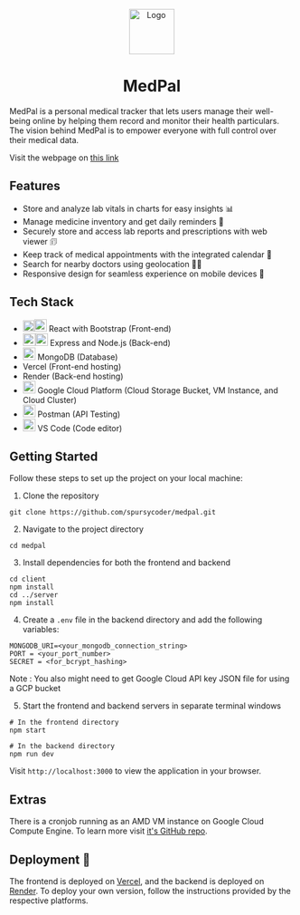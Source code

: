 <!-- PROJECT LOGO -->
<br />
<div align="center">
  <a href="https://med-pal.vercel.app">
    <img src="https://ik.imagekit.io/spursy/MedPal/apple-touch-icon.png?updatedAt=1681674938894" alt="Logo" width="80" height="80">
  </a>
  <h1 align="center">MedPal</h3>
</div>



MedPal is a personal medical tracker that lets users manage their well-being online by helping them record and monitor their health particulars. The vision behind MedPal is to empower everyone with full control over their medical data.

Visit the webpage on <a href="https://med-pal.vercel.app">this link</a>

## Features

- Store and analyze lab vitals in charts for easy insights 📊
- Manage medicine inventory and get daily reminders 💊
- Securely store and access lab reports and prescriptions with web viewer 🗊
- Keep track of medical appointments with the integrated calendar 📅
- Search for nearby doctors using geolocation 👨‍⚕️
- Responsive design for seamless experience on mobile devices 📱

## Tech Stack

- <img height="20" src="https://user-images.githubusercontent.com/25181517/183897015-94a058a6-b86e-4e42-a37f-bf92061753e5.png" alt="React" title="React" /><img height="22" src="https://user-images.githubusercontent.com/25181517/183898054-b3d693d4-dafb-4808-a509-bab54cf5de34.png" alt="Bootstrap" title="Bootstrap" /> React with Bootstrap (Front-end)
- <img height="22" src="https://user-images.githubusercontent.com/25181517/183568594-85e280a7-0d7e-4d1a-9028-c8c2209e073c.png" alt="Node.js" title="Node.js" /><img height="22" src="https://user-images.githubusercontent.com/25181517/183859966-a3462d8d-1bc7-4880-b353-e2cbed900ed6.png" alt="Express" title="Express" /> Express and Node.js (Back-end)
- <img height="22" src="https://user-images.githubusercontent.com/25181517/182884177-d48a8579-2cd0-447a-b9a6-ffc7cb02560e.png" alt="mongoDB" title="mongoDB" /> MongoDB (Database)
- Vercel (Front-end hosting)
- Render (Back-end hosting)
- <img height="22" src="https://user-images.githubusercontent.com/25181517/183911547-990692bc-8411-4878-99a0-43506cdb69cf.png" alt="GCP" title="GCP" /> Google Cloud Platform (Cloud Storage Bucket, VM Instance, and Cloud Cluster)
- <img height="22" src="https://user-images.githubusercontent.com/25181517/192109061-e138ca71-337c-4019-8d42-4792fdaa7128.png" alt="Postman" title="Postman" /> Postman (API Testing)
- <img height="22" src="https://user-images.githubusercontent.com/25181517/192108891-d86b6220-e232-423a-bf5f-90903e6887c3.png" alt="Visual Studio Code" title="Visual Studio Code" /> VS Code (Code editor)

## Getting Started

Follow these steps to set up the project on your local machine:

1. Clone the repository

```
git clone https://github.com/spursycoder/medpal.git
```

2. Navigate to the project directory

```
cd medpal
```

3. Install dependencies for both the frontend and backend

```
cd client
npm install
cd ../server
npm install
```

4. Create a `.env` file in the backend directory and add the following variables:

```
MONGODB_URI=<your_mongodb_connection_string>
PORT = <your_port_number>
SECRET = <for_bcrypt_hashing>
```

Note : You also might need to get Google Cloud API key JSON file for using a GCP bucket

5. Start the frontend and backend servers in separate terminal windows

```
# In the frontend directory
npm start

# In the backend directory
npm run dev
```

Visit `http://localhost:3000` to view the application in your browser.

## Extras

There is a cronjob running as an AMD VM instance on Google Cloud Compute Engine. To learn more visit [it's GitHub repo](https://github.com/spursycoder/Medpal-remainder-script).

## Deployment 🔗

The frontend is deployed on [Vercel](https://med-pal.vercel.app), and the backend is deployed on [Render](https://medpal-backend.onrender.com/api). To deploy your own version, follow the instructions provided by the respective platforms.






